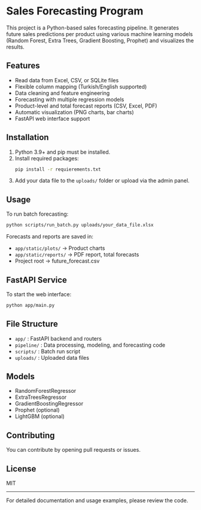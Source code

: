 
# Sales Forecasting Program

This project is a Python-based sales forecasting pipeline. It generates future sales predictions per product using various machine learning models (Random Forest, Extra Trees, Gradient Boosting, Prophet) and visualizes the results.

## Features
- Read data from Excel, CSV, or SQLite files
- Flexible column mapping (Turkish/English supported)
- Data cleaning and feature engineering
- Forecasting with multiple regression models
- Product-level and total forecast reports (CSV, Excel, PDF)
- Automatic visualization (PNG charts, bar charts)
- FastAPI web interface support

## Installation
1. Python 3.9+ and pip must be installed.
2. Install required packages:
   ```sh
   pip install -r requierements.txt
   ```
3. Add your data file to the `uploads/` folder or upload via the admin panel.

## Usage
To run batch forecasting:
```sh
python scripts/run_batch.py uploads/your_data_file.xlsx
```

Forecasts and reports are saved in:
- `app/static/plots/` → Product charts
- `app/static/reports/` → PDF report, total forecasts
- Project root → future_forecast.csv

## FastAPI Service
To start the web interface:
```sh
python app/main.py
```

## File Structure
- `app/` : FastAPI backend and routers
- `pipeline/` : Data processing, modeling, and forecasting code
- `scripts/` : Batch run script
- `uploads/` : Uploaded data files

## Models
- RandomForestRegressor
- ExtraTreesRegressor
- GradientBoostingRegressor
- Prophet (optional)
- LightGBM (optional)

## Contributing
You can contribute by opening pull requests or issues.

## License
MIT

---
For detailed documentation and usage examples, please review the code.
